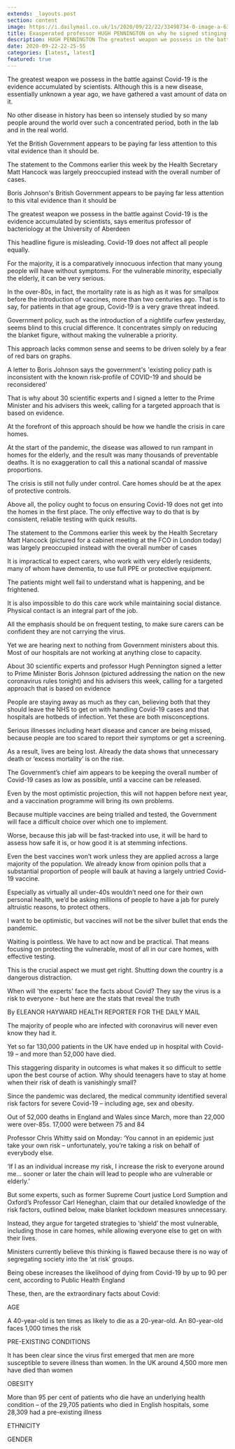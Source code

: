 ```yaml
---
extends: _layouts.post
section: content
image: https://i.dailymail.co.uk/1s/2020/09/22/22/33498734-0-image-a-63_1600809206412.jpg 
title: Exasperated professor HUGH PENNINGTON on why he signed stinging protest letter to PM 
description: HUGH PENNINGTON The greatest weapon we possess in the battle against Covid-19 is the evidence accumulated by scientists. We have gathered a vast amount of data on this new disease. 
date: 2020-09-22-22-25-55 
categories: [latest, latest] 
featured: true 
--- 
```

The greatest weapon we possess in the battle against Covid-19 is the evidence accumulated by scientists. Although this is a new disease, essentially unknown a year ago, we have gathered a vast amount of data on it.

No other disease in history has been so intensely studied by so many people around the world over such a concentrated period, both in the lab and in the real world.

Yet the British Government appears to be paying far less attention to this vital evidence than it should be.

The statement to the Commons earlier this week by the Health Secretary Matt Hancock was largely preoccupied instead with the overall number of cases.

Boris Johnson's British Government appears to be paying far less attention to this vital evidence than it should be

The greatest weapon we possess in the battle against Covid-19 is the evidence accumulated by scientists, says emeritus professor of bacteriology at the University of Aberdeen

This headline figure is misleading. Covid-19 does not affect all people equally.

For the majority, it is a comparatively innocuous infection that many young people will have without symptoms. For the vulnerable minority, especially the elderly, it can be very serious.

In the over-80s, in fact, the mortality rate is as high as it was for smallpox before the introduction of vaccines, more than two centuries ago. That is to say, for patients in that age group, Covid-19 is a very grave threat indeed.

Government policy, such as the introduction of a nightlife curfew yesterday, seems blind to this crucial difference. It concentrates simply on reducing the blanket figure, without making the vulnerable a priority.

This approach lacks common sense and seems to be driven solely by a fear of red bars on graphs.

A letter to Boris Johnson says the government's 'existing policy path is inconsistent with the known risk-profile of COVID-19 and should be reconsidered' 

That is why about 30 scientific experts and I signed a letter to the Prime Minister and his advisers this week, calling for a targeted approach that is based on evidence.

At the forefront of this approach should be how we handle the crisis in care homes.

At the start of the pandemic, the disease was allowed to run rampant in homes for the elderly, and the result was many thousands of preventable deaths. It is no exaggeration to call this a national scandal of massive proportions.

The crisis is still not fully under control. Care homes should be at the apex of protective controls.

Above all, the policy ought to focus on ensuring Covid-19 does not get into the homes in the first place. The only effective way to do that is by consistent, reliable testing with quick results.

The statement to the Commons earlier this week by the Health Secretary Matt Hancock (pictured for a cabinet meeting at the FCO in London today) was largely preoccupied instead with the overall number of cases

It is impractical to expect carers, who work with very elderly residents, many of whom have dementia, to use full PPE or protective equipment.

The patients might well fail to understand what is happening, and be frightened.

It is also impossible to do this care work while maintaining social distance. Physical contact is an integral part of the job.

All the emphasis should be on frequent testing, to make sure carers can be confident they are not carrying the virus.

Yet we are hearing next to nothing from Government ministers about this. Most of our hospitals are not working at anything close to capacity.

About 30 scientific experts and professor Hugh Pennington signed a letter to Prime Minister Boris Johnson (pictured addressing the nation on the new coronavirus rules tonight) and his advisers this week, calling for a targeted approach that is based on evidence

People are staying away as much as they can, believing both that they should leave the NHS to get on with handling Covid-19 cases and that hospitals are hotbeds of infection. Yet these are both misconceptions.

Serious illnesses including heart disease and cancer are being missed, because people are too scared to report their symptoms or get a screening.

As a result, lives are being lost. Already the data shows that unnecessary death or ‘excess mortality’ is on the rise.

The Government’s chief aim appears to be keeping the overall number of Covid-19 cases as low as possible, until a vaccine can be released.









Even by the most optimistic projection, this will not happen before next year, and a vaccination programme will bring its own problems.

Because multiple vaccines are being trialled and tested, the Government will face a difficult choice over which one to implement. 

Worse, because this jab will be fast-tracked into use, it will be hard to assess how safe it is, or how good it is at stemming infections.

Even the best vaccines won’t work unless they are applied across a large majority of the population. We already know from opinion polls that a substantial proportion of people will baulk at having a largely untried Covid-19 vaccine.





Especially as virtually all under-40s wouldn’t need one for their own personal health, we’d be asking millions of people to have a jab for purely altruistic reasons, to protect others.

I want to be optimistic, but vaccines will not be the silver bullet that ends the pandemic.

Waiting is pointless. We have to act now and be practical. That means focusing on protecting the vulnerable, most of all in our care homes, with effective testing.

This is the crucial aspect we must get right. Shutting down the country is a dangerous distraction.

When will 'the experts' face the facts about Covid? They say the virus is a risk to everyone - but here are the stats that reveal the truth

By ELEANOR HAYWARD HEALTH REPORTER FOR THE DAILY MAIL 

The majority of people who are infected with coronavirus will never even know they had it.

Yet so far 130,000 patients in the UK have ended up in hospital with Covid-19 – and more than 52,000 have died.

This staggering disparity in outcomes is what makes it so difficult to settle upon the best course of action. Why should teenagers have to stay at home when their risk of death is vanishingly small?

Since the pandemic was declared, the medical community identified several risk factors for severe Covid-19 – including age, sex and obesity.

Out of 52,000 deaths in England and Wales since March, more than 22,000 were over-85s. 17,000 were between 75 and 84

Professor Chris Whitty said on Monday: ‘You cannot in an epidemic just take your own risk – unfortunately, you’re taking a risk on behalf of everybody else.

‘If I as an individual increase my risk, I increase the risk to everyone around me… sooner or later the chain will lead to people who are vulnerable or elderly.’

But some experts, such as former Supreme Court justice Lord Sumption and Oxford’s Professor Carl Heneghan, claim that our detailed knowledge of the risk factors, outlined below, make blanket lockdown measures unnecessary.

Instead, they argue for targeted strategies to ‘shield’ the most vulnerable, including those in care homes, while allowing everyone else to get on with their lives.

Ministers currently believe this thinking is flawed because there is no way of segregating society into the ‘at risk’ groups.

Being obese increases the likelihood of dying from Covid-19 by up to 90 per cent, according to Public Health England

These, then, are the extraordinary facts about Covid:

AGE 

A 40-year-old is ten times as likely to die as a 20-year-old. An 80-year-old faces 1,000 times the risk

PRE-EXISTING CONDITIONS

It has been clear since the virus first emerged that men are more susceptible to severe illness than women. In the UK around 4,500 more men have died than women

OBESITY

More than 95 per cent of patients who die have an underlying health condition – of the 29,705 patients who died in English hospitals, some 28,309 had a pre-existing illness

ETHNICITY

GENDER

